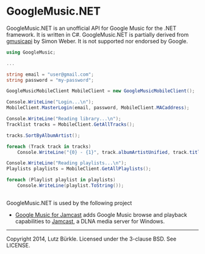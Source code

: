 GoogleMusic.NET
===============

GoogleMusic.NET is an unofficial API for Google Music for the .NET framework. It is written in C#. GoogleMusic.NET is partially derived from [gmusicapi](https://github.com/simon-weber/Unofficial-Google-Music-API) by Simon Weber. It is not supported nor endorsed by Google.


```csharp
using GoogleMusic;

...

string email = "user@gmail.com";
string password = "my-password";

GoogleMusicMobileClient MobileClient = new GoogleMusicMobileClient();

Console.WriteLine("Login...\n");
MobileClient.MasterLogin(email, password, MobileClient.MACaddress);

Console.WriteLine("Reading library...\n");
Tracklist tracks = MobileClient.GetAllTracks();

tracks.SortByAlbumArtist();

foreach (Track track in tracks)
    Console.WriteLine("{0} - {1}", track.albumArtistUnified, track.title);

Console.WriteLine("Reading playlists...\n");
Playlists playlists = MobileClient.GetAllPlaylists();

foreach (Playlist playlist in playlists)
    Console.WriteLine(playlist.ToString());
    
```


GoogleMusic.NET is used by the following project

* [Google Music for Jamcast](https://googlemusicforjamcast.codeplex.com/) adds Google Music browse and playback capabilities to [Jamcast](http://getjamcast.com/), a DLNA media server for Windows.


------------


Copyright 2014, Lutz Bürkle.
Licensed under the 3-clause BSD. See LICENSE.

